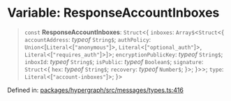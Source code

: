 # Variable: ResponseAccountInboxes

> `const` **ResponseAccountInboxes**: `Struct`\<\{ `inboxes`: `Array$`\<`Struct`\<\{ `accountAddress`: *typeof* `String$`; `authPolicy`: `Union`\<\[`Literal`\<\[`"anonymous"`\]\>, `Literal`\<\[`"optional_auth"`\]\>, `Literal`\<\[`"requires_auth"`\]\>\]\>; `encryptionPublicKey`: *typeof* `String$`; `inboxId`: *typeof* `String$`; `isPublic`: *typeof* `Boolean$`; `signature`: `Struct`\<\{ `hex`: *typeof* `String$`; `recovery`: *typeof* `Number$`; \}\>; \}\>\>; `type`: `Literal`\<\[`"account-inboxes"`\]\>; \}\>

Defined in: [packages/hypergraph/src/messages/types.ts:416](https://github.com/hashirpm/hypergraph/blob/ab4ea1cdb9430798142e0d735aac9d31c2cf0ae0/packages/hypergraph/src/messages/types.ts#L416)
